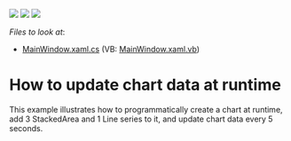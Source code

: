 <!-- default badges list -->
![](https://img.shields.io/endpoint?url=https://codecentral.devexpress.com/api/v1/VersionRange/128570233/11.1.7%2B)
[![](https://img.shields.io/badge/Open_in_DevExpress_Support_Center-FF7200?style=flat-square&logo=DevExpress&logoColor=white)](https://supportcenter.devexpress.com/ticket/details/E3554)
[![](https://img.shields.io/badge/📖_How_to_use_DevExpress_Examples-e9f6fc?style=flat-square)](https://docs.devexpress.com/GeneralInformation/403183)
<!-- default badges end -->
<!-- default file list -->
*Files to look at*:

* [MainWindow.xaml.cs](./CS/DXCharts_Runtime/MainWindow.xaml.cs) (VB: [MainWindow.xaml.vb](./VB/DXCharts_Runtime/MainWindow.xaml.vb))
<!-- default file list end -->
# How to update chart data at runtime


<p>This example illustrates how to programmatically create a chart at runtime, add 3 StackedArea and 1 Line series to it, and update chart data every 5 seconds.</p>

<br/>


